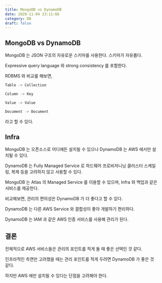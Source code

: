 ```yaml
---
title: MongoDB vs DynamoDB
date: 2020-11-04 23:11:66
category: DB
draft: false
---
```


## MongoDB vs DynamoDB

MongoDB 는 JSON 구조의 자유로운 스키마를 사용한다. 스키마가 자유롭다.

Expressive query language 와 strong consistency 를 포함한다.

RDBMS 와 비교를 해보면,

```bash
Table -> Collection

Column -> Key

Value -> Value

Document -> Document
```

라고 할 수 있다.

## Infra

MongoDB 는 오픈소스로 어디에든 설치될 수 있으나 DynamoDB 는 AWS 에서만 설치될 수 있다.

DynamoDB 는 Fully Managed Service 로 하드웨어 프로비저니닝 클러스터 스케일링, 복제 등을 고려하지 않고 사용할 수 있다.

MongoDB 는 Atlas 의 Managed Service 를 이용할 수 있으며, Infra 와 백업과 같은 서비스를 제공한다.

비교해보면, 관리의 편의성은 DynamoDB 가 더 좋다고 할 수 있다.

DynamoDB 는 다른 AWS Service 와 결합성이 좋아 개발하기 편리하다.

DynamoDB 는 IAM 과 같은 AWS 인증 서비스를 사용해 관리가 된다.

## 결론

전체적으로 AWS 서비스들은 관리의 포인트를 적게 둘 때 좋은 선택인 것 같다.

인프라적인 측면만 고려했을 때는 관리 포인트를 적게 두려면 DynamoDB 가 좋은 것 같다.

하지만 AWS 에만 설치될 수 있다는 단점을 고려해야 한다.
